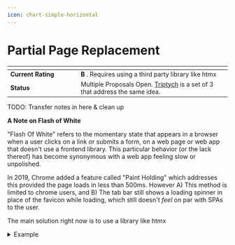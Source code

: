 ```yaml
---
icon: chart-simple-horizontal
---
```


# Partial Page Replacement

<table data-header-hidden><thead><tr><th width="147.0625"></th><th></th></tr></thead><tbody><tr><td><strong>Current Rating</strong></td><td><strong>B</strong> . Requires using a third party library like htmx</td></tr><tr><td><strong>Status</strong></td><td>Multiple Proposals Open. <a href="https://alexanderpetros.com/triptych/">Triptych</a> is a set of 3 that address the same idea.</td></tr></tbody></table>

TODO: Transfer notes in here & clean up



**A Note on Flash of White**

"Flash Of White" refers to the momentary state that appears in a browser when a user clicks on a link or submits a form, on a web page or web app that doesn't use a frontend library. This particular behavior (or the lack thereof) has become synonymous with a web app feeling slow or unpolished.&#x20;

In 2019, Chrome added a feature called "Paint Holding" which addresses this provided the page loads in less than 500ms. However A) This method is limited to chrome users, and B) The tab bar still shows a loading spinner in place of the favicon while loading, which still doesn't _feel_ on par with SPAs to the user.

The main solution right now is to use a library like htmx&#x20;

<details>

<summary>Example</summary>

<div data-full-width="true"><figure><img src="../../.gitbook/assets/CleanShot 2025-05-20 at 11.15.45.gif" alt=""><figcaption></figcaption></figure></div>



</details>
